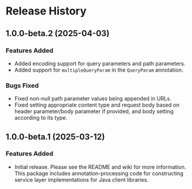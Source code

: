 # Release History

## 1.0.0-beta.2 (2025-04-03)

### Features Added
- Added encoding support for query parameters and path parameters.
- Added support for `multipleQueryParam` in the `QueryParam` annotation.

### Bugs Fixed
- Fixed non-null path parameter values being appended in URLs.
- Fixed setting appropriate content type and request body based on header parameter/body parameter if provided, and body setting according to its type.

## 1.0.0-beta.1 (2025-03-12)

### Features Added

- Initial release. Please see the README and wiki for more information.
  This package includes annotation-processing code for constructing service layer implementations for Java client libraries.
